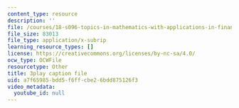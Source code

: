 ```yaml
---
content_type: resource
description: ''
file: /courses/18-s096-topics-in-mathematics-with-applications-in-finance-fall-2013/a7f65985bdd5f6ffcbe26bdd875126f3_9G1IDAqrWkg.srt
file_size: 83013
file_type: application/x-subrip
learning_resource_types: []
license: https://creativecommons.org/licenses/by-nc-sa/4.0/
ocw_type: OCWFile
resourcetype: Other
title: 3play caption file
uid: a7f65985-bdd5-f6ff-cbe2-6bdd875126f3
video_metadata:
  youtube_id: null
---
```

